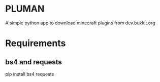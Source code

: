 # PLUMAN
A simple python app to download minecraft plugins from dev.bukkit.org

# Requirements
## bs4 and requests
pip install bs4 requests


